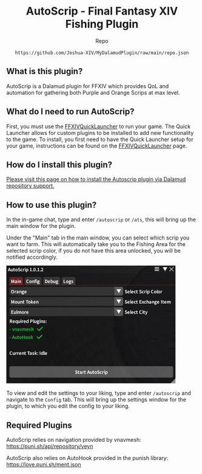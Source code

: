 <div align="center">

# AutoScrip - Final Fantasy XIV Fishing Plugin

Repo
```
https://github.com/Joshua-XIV/MyDalamudPlugin/raw/main/repo.json
```


<div align="left">

## What is this plugin?
AutoScrip is a Dalamud plugin for FFXIV which provides QoL and automation for gathering both Purple and Orange Scrips at max level.

## What do I need to run AutoScrip?
First, you must use the [FFXIVQuickLauncher](https://github.com/goatcorp/FFXIVQuickLauncher) to run your game. The Quick Launcher allows for custom plugins to be installed to add new functionality to the game. To install, you first need to have the Quick Launcher setup for your game, instructions can be found on the [FFXIVQuickLauncher](https://github.com/goatcorp/FFXIVQuickLauncher) page.

## How do I install this plugin?
[Please visit this page on how to install the Autoscrip plugin via Dalamud repository support.](https://github.com/Joshua-XIV/MyDalamudPlugin)

## How to use this plugin?
In the in-game chat, type and enter `/autoscrip` or `/ats`, this will bring up the main window for the plugin.

Under the "Main" tab in the main window, you can select which scrip you want to farm.
This will automatically take you to the Fishing Area for the selected scrip color, if you do not have this area unlocked, you will be notified accordingly. 

![AutoScrip Start Window](https://raw.githubusercontent.com/Joshua-XIV/AutoScrip/master/AutoScrip/Assets/AutoScripMain.png)

To view and edit the settings to your liking,  type and enter `/autoscrip` and navigate to the `Config` tab. This will bring up the settings window for the plugin, to which you edit the config to your liking.

## Required Plugins
AutoScrip relies on navigation provided by vnavmesh: https://puni.sh/api/repository/veyn

AutoScrip also relies on AutoHook provided in the punish library: https://love.puni.sh/ment.json
